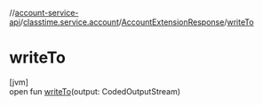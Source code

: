 //[account-service-api](../../../index.md)/[classtime.service.account](../index.md)/[AccountExtensionResponse](index.md)/[writeTo](write-to.md)

# writeTo

[jvm]\
open fun [writeTo](write-to.md)(output: CodedOutputStream)
